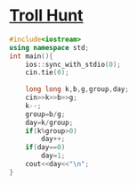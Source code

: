 # [Troll Hunt](https://open.kattis.com/problems/trollhunt)
```cpp
#include<iostream>
using namespace std;
int main(){
	ios::sync_with_stdio(0);
	cin.tie(0);
	
	long long k,b,g,group,day;
	cin>>k>>b>>g;
	k--;
	group=b/g;
	day=k/group;
	if(k%group>0)
		day++;
	if(day==0)
		day=1;
	cout<<day<<"\n";
}
```
